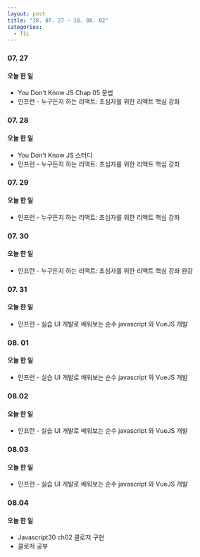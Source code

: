 ```yaml
---
layout: post
title: "18. 07. 27 ~ 18. 08. 02"
categories:
  - TIL
---
```


### 07. 27
#### 오늘 한 일
- You Don't Know JS Chap 05 문법
- 인프런 - 누구든지 하는 리액트: 초심자를 위한 리액트 핵심 강좌


### 07. 28
#### 오늘 한 일
- You Don't Know JS 스터디
- 인프런 - 누구든지 하는 리액트: 초심자를 위한 리액트 핵심 강좌

### 07. 29
#### 오늘 한 일
- 인프런 - 누구든지 하는 리액트: 초심자를 위한 리액트 핵심 강좌

### 07. 30
#### 오늘 한 일
- 인프런 - 누구든지 하는 리액트: 초심자를 위한 리액트 핵심 강좌 완강

### 07. 31
#### 오늘 한 일
- 인프런 - 실습 UI 개발로 배워보는 순수 javascript 와 VueJS 개발

### 08. 01
#### 오늘 한 일
- 인프런 - 실습 UI 개발로 배워보는 순수 javascript 와 VueJS 개발

### 08.02
#### 오늘 한 일
- 인프런 - 실습 UI 개발로 배워보는 순수 javascript 와 VueJS 개발

### 08.03
#### 오늘 한 일 
- 인프런 - 실습 UI 개발로 배워보는 순수 javascript 와 VueJS 개발

### 08.04
#### 오늘 한 일
- Javascript30 ch02 클로저 구현
- 클로저 공부
